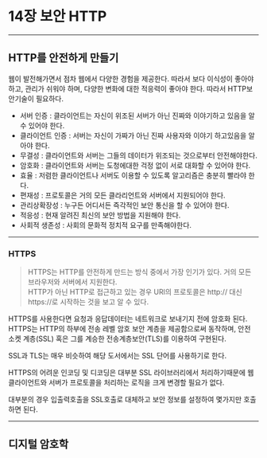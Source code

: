 # 14장 보안 HTTP

---

## HTTP를 안전하게 만들기

웹이 발전해가면서 점차 웹에서 다양한 경험을 제공한다. 따라서 보다 이식성이 좋아야 하고, 관리가 쉬워야 하며, 다양한 변화에 대한
적응력이 좋아야 한다. 따라서 HTTP보안기술이 필요하다.

- 서버 인증 : 클라이언트는 자신이 위조된 서버가 아닌 진짜와 이야기하고 있음을 알 수 있어야 한다.
- 클라이언트 인증 : 서버는 자신이 가짜가 아닌 진짜 사용자와 이야기 하고있음을 알아야 한다.
- 무결성 : 클라이언트와 서버는 그들의 데이터가 위조되는 것으로부터 안전해야한다.
- 암호화 : 클라이언트와 서버는 도청에대한 걱정 없이 서로 대화할 수 있어야 한다.
- 효율 : 저렴한 클라이언트나 서버도 이용할 수 있도록 알고리즘은 충분히 빨라야 한다.
- 편재성 : 프로토콜은 거의 모든 클라리언트와 서버에서 지원되어야 한다.
- 관리상확장성 : 누구든 어디서든 즉각적인 보안 통신을 할 수 있어야 한다.
- 적응성 : 현재 알려진 최신의 보안 방법을 지원해야 한다.
- 사회적 생존성 : 사회의 문화적 정치적 요구를 만족해야한다.

---

### HTTPS 

> HTTPS는 HTTP를 안전하게 만드는 방식 중에서 가장 인기가 있다. 거의 모든 브라우저와 서버에서 지원한다.<br>
> HTTP가 아닌 HTTP로 접근하고 있는 경우 URl의 프로토콜은 http:// 대신 https://로 시작하는 것을 보고 알 수 있다.

HTTPS를 사용한다면 요청과 응답데이터는 네트워크로 보내기지 전에 암호화 된다.<br>
HTTPS는 HTTP의 하부에 전송 레벨 암호 보안 계층을 제공함으로써 동작하며, 안전 소켓 계층(SSL) 혹은 그를 계승한 전송계층보안(TLS)를
이용하여 구현된다.

SSL과 TLS는 매우 비슷하여 해당 도서에서는 SSL 단어를 사용하기로 한다.

HTTPS의 어려운 인코딩 및 디코딩은 대부분 SSL 라이브러리에서 처리하기때문에 웹 클라이언트와 서버가 프로토콜을 처리하는
로직을 크게 변경할 필요가 없다.

대부분의 경우 입출력호출을 SSL호출로 대체하고 보안 정보를 설정하여 몇가지만 호출하면 된다.

---

## 디지털 암호학 